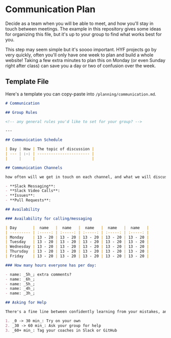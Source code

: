 # Communication Plan

Decide as a team when you will be able to meet, and how you'll stay in touch between meetings. The example in this repository gives some ideas for organizing this file, but it's up to your group to find what works best for you.

This step may seem simple but it's soooo important. HYF projects go by very quickly, often you'll only have one week to plan and build a whole website! Taking a few extra minutes to plan this on Monday \(or even Sunday right after class\) can save you a day or two of confusion over the week.

## Template File

Here's a template you can copy-paste into `/planning/communication.md`.

```markdown
# Communication

## Group Rules

<!-- any general rules you'd like to set for your group? -->

---

## Communication Schedule

| Day | How | The topic of discussion |
| --- | :-: | ----------------------- |
|     |     |                         |

## Communication Channels

how often will we get in touch on each channel, and what we will discuss there:

- **Slack Messaging**:
- **Slack Video Calls**:
- **Issues**:
- **Pull Requests**:

## Availability

### Availability for calling/messaging

| Day       |  name   |  name   |  name   |  name   |  name   |
| --------- | :-----: | :-----: | :-----: | :-----: | :-----: |
| Monday    | 13 - 20 | 13 - 20 | 13 - 20 | 13 - 20 | 13 - 20 |
| Tuesday   | 13 - 20 | 13 - 20 | 13 - 20 | 13 - 20 | 13 - 20 |
| Wednesday | 13 - 20 | 13 - 20 | 13 - 20 | 13 - 20 | 13 - 20 |
| Thursday  | 13 - 20 | 13 - 20 | 13 - 20 | 13 - 20 | 13 - 20 |
| Friday    | 13 - 20 | 13 - 20 | 13 - 20 | 13 - 20 | 13 - 20 |

### How many hours everyone has per day:

- name: _5h_; extra comments?
- name: _6h_;
- name: _5h_;
- name: _4h_;
- name: _3h_;

## Asking for Help

There's a fine line between confidently learning from your mistakes, and stubbornly getting no where. Here is a general guide for when to ask for help based on how long you've been stuck on the same problem:

1. _0 -> 30 min_: Try on your own
2. _30 -> 60 min_: Ask your group for help
3. _60+ min_: Tag your coaches in Slack or GitHub
```
